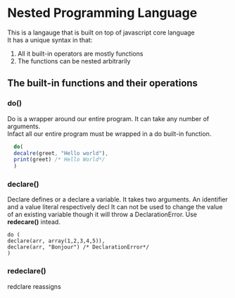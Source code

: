 # Nested Programming Language

This is a langauge that is built on top of javascript core language  
It has a unique syntax in that:
1. All it built-in operators are mostly functions
2. The functions can be nested arbitrarily

## The built-in functions and their operations

### do()
Do is a wrapper around our entire program. It can take any number of arguments.  
Infact all our entire program must be wrapped  in a do built-in function.

```js
  do(
  decalre(greet, "Hello world"),
  print(greet) /* Hello World*/
  )
```
### declare()
Declare defines or a declare a variable. It takes two arguments. An identifier and a value literal respectively  decl
It can not be used to change the value of an existing variable though it will throw a DeclarationError. Use **redecare()** intead.
```
do (
declare(arr, array(1,2,3,4,5)),
declare(arr, "Bonjour") /* DeclarationError*/
)
```
### redeclare()
redclare reassigns 
